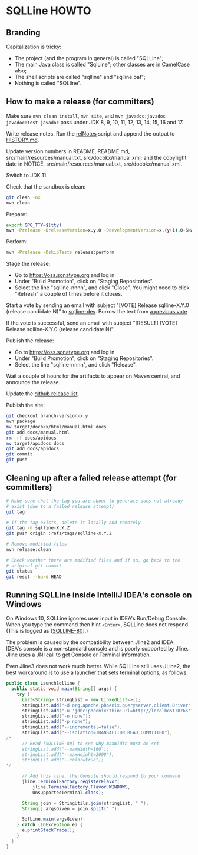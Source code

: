# SQLLine HOWTO

## Branding

Capitalization is tricky:
* The project (and the program in general) is called "SQLLine";
* The main Java class is called "SqlLine"; other classes are in CamelCase also;
* The shell scripts are called "sqlline" and "sqlline.bat";
* Nothing is called "SQLline".

## How to make a release (for committers)

Make sure `mvn clean install`, `mvn site`, and
`mvn javadoc:javadoc javadoc:test-javadoc` pass under JDK 8, 9, 10,
11, 12, 13, 14, 15, 16 and 17.

Write release notes. Run the
[relNotes](https://github.com/julianhyde/share/blob/main/tools/relNotes)
script and append the output to [HISTORY.md](HISTORY.md).

Update version numbers in README, README.md, src/main/resources/manual.txt,
src/docbkx/manual.xml;
and the copyright date in NOTICE, src/main/resources/manual.txt,
src/docbkx/manual.xml.

Switch to JDK 11.

Check that the sandbox is clean:

```bash
git clean -nx
mvn clean
```

Prepare:

```bash
export GPG_TTY=$(tty)
mvn -Prelease -DreleaseVersion=x.y.0 -DdevelopmentVersion=x.(y+1).0-SNAPSHOT release:prepare
```

Perform:

```bash
mvn -Prelease -DskipTests release:perform
```

Stage the release:
* Go to https://oss.sonatype.org and log in.
* Under "Build Promotion", click on "Staging Repositories".
* Select the line "sqlline-nnnn", and click "Close". You might need to
  click "Refresh" a couple of times before it closes.

Start a vote by sending an email with subject
"[VOTE] Release sqlline-X.Y.0 (release candidate N)" to
[sqlline-dev](https://groups.google.com/forum/#!forum/sqlline-dev).
Borrow the text from
[a previous vote](https://groups.google.com/forum/#!topic/sqlline-dev/SWHPzpyBwv0)

If the vote is successful, send an email with subject
"[RESULT] [VOTE] Release sqlline-X.Y.0 (release candidate N)".

Publish the release:
* Go to https://oss.sonatype.org and log in.
* Under "Build Promotion", click on "Staging Repositories".
* Select the line "sqlline-nnnn", and click "Release".

Wait a couple of hours for the artifacts to appear on Maven central,
and announce the release.

Update the [github release list](https://github.com/julianhyde/sqlline/releases).

Publish the site:
```bash
git checkout branch-version-x.y
mvn package
mv target/docbkx/html/manual.html docs
git add docs/manual.html
rm -rf docs/apidocs
mv target/apidocs docs
git add docs/apidocs
git commit
git push
```

## Cleaning up after a failed release attempt (for committers)

```bash
# Make sure that the tag you are about to generate does not already
# exist (due to a failed release attempt)
git tag

# If the tag exists, delete it locally and remotely
git tag -d sqlline-X.Y.Z
git push origin :refs/tags/sqlline-X.Y.Z

# Remove modified files
mvn release:clean

# Check whether there are modified files and if so, go back to the
# original git commit
git status
git reset --hard HEAD
```

## Running SQLLine inside IntelliJ IDEA's console on Windows

On Windows 10, SQLLine ignores user input in IDEA's Run/Debug Console.
When you type the command then hint `<Enter>`, SQLLine does not
respond. (This is logged as
[<a href="https://github.com/julianhyde/sqlline/issues/80">SQLLINE-80</a>].)

The problem is caused by the compatibility between Jline2 and IDEA.
IDEA's console is a non-standard console and is poorly supported by
Jline. Jline uses a JNI call to get Console or Terminal information.

Even Jline3 does not work much better. While SQLLine still uses
JLine2, the best workaround is to use a launcher that sets terminal
options, as follows:

```java
public class LaunchSqlline {
  public static void main(String[] args) {
    try {
      List<String> stringList = new LinkedList<>();
      stringList.add("-d org.apache.phoenix.queryserver.client.Driver");
      stringList.add("-u 'jdbc:phoenix:thin:url=http://localhost:8765'");
      stringList.add("-n none");
      stringList.add("-p none");
      stringList.add("--incremental=false");
      stringList.add("--isolation=TRANSACTION_READ_COMMITTED");
/*
      // Read [SQLLINE-80] to see why maxWidth must be set
      stringList.add("--maxWidth=160");
      stringList.add("--maxHeight=2000");
      stringList.add("--color=true");
*/

      // Add this line, the Console should respond to your command
      jline.TerminalFactory.registerFlavor(
          jline.TerminalFactory.Flavor.WINDOWS,
          UnsupportedTerminal.class);

      String join = StringUtils.join(stringList, " ");
      String[] argsGiven = join.split(" ");

      SqlLine.main(argsGiven);
    } catch (IOException e) {
      e.printStackTrace();
    }
  }
}
```
